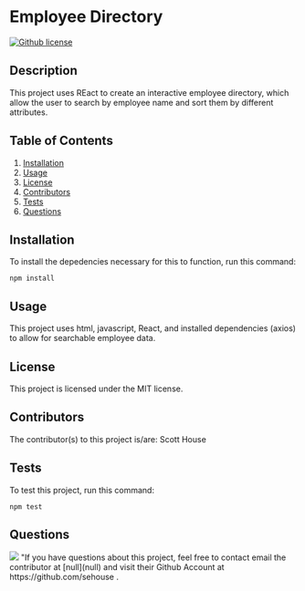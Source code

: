 # Employee Directory

[![Github license](https://img.shields.io/static/v1?label=License&message=MIT&color=blue)](#license)

## Description
 This project uses REact to create an interactive employee directory, which allow the user to search by employee name and sort them by different attributes.

## Table of Contents
1. [Installation](#installation)
2. [Usage](#usage)
3. [License](#license)
4. [Contributors](#contributors)
5. [Tests](#tests)
6. [Questions](#questions)

## Installation
To install the depedencies necessary for this to function, run this command:

```npm install```

## Usage
 This project uses html, javascript, React, and installed dependencies (axios) to allow for searchable employee data. 

## License
This project is licensed under the MIT license.

## Contributors
The contributor(s) to this project is/are:
Scott House

## Tests
To test this project, run this command:

```npm test```

## Questions
<img src="https://avatars3.githubusercontent.com/u/60306968?v=4">
"If you have questions about this project, feel free to contact email the contributor at [null](null) and visit their Github Account at https://github.com/sehouse .

